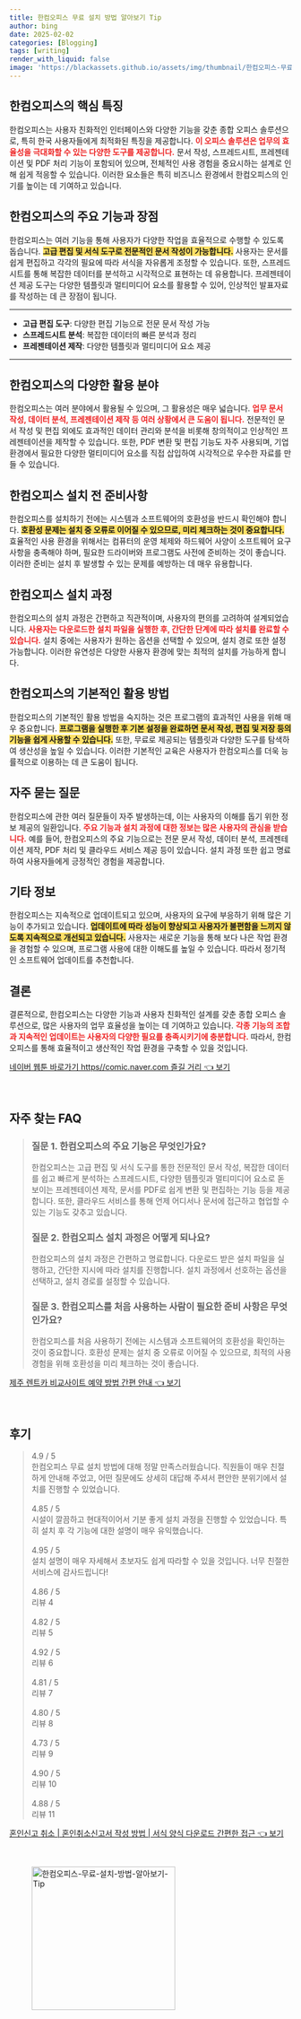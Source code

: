 ```yaml
---
title: 한컴오피스 무료 설치 방법 알아보기 Tip
author: bing
date: 2025-02-02
categories: [Blogging]
tags: [writing]
render_with_liquid: false
image: 'https://blackassets.github.io/assets/img/thumbnail/한컴오피스-무료-설치-방법-알아보기-Tip.webp'
---
```



<h2 id='한컴오피스_핵심_특징'>한컴오피스의 핵심 특징</h2>

<p>한컴오피스는 사용자 친화적인 인터페이스와 다양한 기능을 갖춘 종합 오피스 솔루션으로, 특히 한국 사용자들에게 최적화된 특징을 제공합니다. <b><span style="color: #ee2323;">이 오피스 솔루션은 업무의 효율성을 극대화할 수 있는 다양한 도구를 제공합니다.</span></b> 문서 작성, 스프레드시트, 프레젠테이션 및 PDF 처리 기능이 포함되어 있으며, 전체적인 사용 경험을 중요시하는 설계로 인해 쉽게 적응할 수 있습니다. 이러한 요소들은 특히 비즈니스 환경에서 한컴오피스의 인기를 높이는 데 기여하고 있습니다.</p>

<h2 id='주요_기능과_장점'>한컴오피스의 주요 기능과 장점</h2>

<p>한컴오피스는 여러 기능을 통해 사용자가 다양한 작업을 효율적으로 수행할 수 있도록 돕습니다. <b><span style="background-color: #ffe066;">고급 편집 및 서식 도구로 전문적인 문서 작성이 가능합니다.</span></b> 사용자는 문서를 쉽게 편집하고 각각의 필요에 따라 서식을 자유롭게 조정할 수 있습니다. 또한, 스프레드시트를 통해 복잡한 데이터를 분석하고 시각적으로 표현하는 데 유용합니다. 프레젠테이션 제공 도구는 다양한 템플릿과 멀티미디어 요소를 활용할 수 있어, 인상적인 발표자료를 작성하는 데 큰 장점이 됩니다.</p>

<hr />

<ul>
    <li><b>고급 편집 도구</b>: 다양한 편집 기능으로 전문 문서 작성 가능</li>
    <li><b>스프레드시트 분석</b>: 복잡한 데이터의 빠른 분석과 정리</li>
    <li><b>프레젠테이션 제작</b>: 다양한 템플릿과 멀티미디어 요소 제공</li>
</ul>

<hr />

<h2 id='활용_분야'>한컴오피스의 다양한 활용 분야</h2>

<p>한컴오피스는 여러 분야에서 활용될 수 있으며, 그 활용성은 매우 넓습니다. <b><span style="color: #ee2323;">업무 문서 작성, 데이터 분석, 프레젠테이션 제작 등 여러 상황에서 큰 도움이 됩니다.</span></b> 전문적인 문서 작성 및 편집 외에도 효과적인 데이터 관리와 분석을 비롯해 창의적이고 인상적인 프레젠테이션을 제작할 수 있습니다. 또한, PDF 변환 및 편집 기능도 자주 사용되며, 기업 환경에서 필요한 다양한 멀티미디어 요소를 직접 삽입하여 시각적으로 우수한 자료를 만들 수 있습니다.</p>

<h2 id='설치_전_준비사항'>한컴오피스 설치 전 준비사항</h2>

<p>한컴오피스를 설치하기 전에는 시스템과 소프트웨어의 호환성을 반드시 확인해야 합니다. <b><span style="background-color: #ffe066;">호환성 문제는 설치 중 오류로 이어질 수 있으므로, 미리 체크하는 것이 중요합니다.</span></b> 효율적인 사용 환경을 위해서는 컴퓨터의 운영 체제와 하드웨어 사양이 소프트웨어 요구사항을 충족해야 하며, 필요한 드라이버와 프로그램도 사전에 준비하는 것이 좋습니다. 이러한 준비는 설치 후 발생할 수 있는 문제를 예방하는 데 매우 유용합니다.</p>

<h2 id='설치_과정'>한컴오피스 설치 과정</h2>

<p>한컴오피스의 설치 과정은 간편하고 직관적이며, 사용자의 편의를 고려하여 설계되었습니다. <b><span style="color: #ee2323;">사용자는 다운로드한 설치 파일을 실행한 후, 간단한 단계에 따라 설치를 완료할 수 있습니다.</span></b> 설치 중에는 사용자가 원하는 옵션을 선택할 수 있으며, 설치 경로 또한 설정 가능합니다. 이러한 유연성은 다양한 사용자 환경에 맞는 최적의 설치를 가능하게 합니다.</p>

<h2 id='기본_활용_방법'>한컴오피스의 기본적인 활용 방법</h2>

<p>한컴오피스의 기본적인 활용 방법을 숙지하는 것은 프로그램의 효과적인 사용을 위해 매우 중요합니다. <b><span style="background-color: #ffe066;">프로그램을 실행한 후 기본 설정을 완료하면 문서 작성, 편집 및 저장 등의 기능을 쉽게 사용할 수 있습니다.</span></b> 또한, 무료로 제공되는 템플릿과 다양한 도구를 탐색하여 생산성을 높일 수 있습니다. 이러한 기본적인 교육은 사용자가 한컴오피스를 더욱 능률적으로 이용하는 데 큰 도움이 됩니다.</p>

<h2 id='자주_묻는_질문'>자주 묻는 질문</h2>

<p>한컴오피스에 관한 여러 질문들이 자주 발생하는데, 이는 사용자의 이해를 돕기 위한 정보 제공의 일환입니다. <b><span style="color: #ee2323;">주요 기능과 설치 과정에 대한 정보는 많은 사용자의 관심을 받습니다.</span></b> 예를 들어, 한컴오피스의 주요 기능으로는 전문 문서 작성, 데이터 분석, 프레젠테이션 제작, PDF 처리 및 클라우드 서비스 제공 등이 있습니다. 설치 과정 또한 쉽고 명료하여 사용자들에게 긍정적인 경험을 제공합니다.</p>

<h2 id='기타_정보'>기타 정보</h2>

<p>한컴오피스는 지속적으로 업데이트되고 있으며, 사용자의 요구에 부응하기 위해 많은 기능이 추가되고 있습니다. <b><span style="background-color: #ffe066;">업데이트에 따라 성능이 향상되고 사용자가 불편함을 느끼지 않도록 지속적으로 개선되고 있습니다.</span></b> 사용자는 새로운 기능을 통해 보다 나은 작업 환경을 경험할 수 있으며, 프로그램 사용에 대한 이해도를 높일 수 있습니다. 따라서 정기적인 소프트웨어 업데이트를 추천합니다.</p>

<h2 id='결론'>결론</h2>

<p>결론적으로, 한컴오피스는 다양한 기능과 사용자 친화적인 설계를 갖춘 종합 오피스 솔루션으로, 많은 사용자의 업무 효율성을 높이는 데 기여하고 있습니다. <b><span style="color: #ee2323;">각종 기능의 조합과 지속적인 업데이트는 사용자의 다양한 필요를 충족시키기에 충분합니다.</span></b> 따라서, 한컴오피스를 통해 효율적이고 생산적인 작업 환경을 구축할 수 있을 것입니다.</p>


<p><a class="click-button" title="네이버 웹툰 바로가기 https//comic.naver.com 즐길 거리" href="https://blackassets.github.io/posts/%EB%84%A4%EC%9D%B4%EB%B2%84-%EC%9B%B9%ED%88%B0-%EB%B0%94%EB%A1%9C%EA%B0%80%EA%B8%B0-httpscomic.naver.com-%EC%A6%90%EA%B8%B8-%EA%B1%B0%EB%A6%AC/" rel="dofollow">네이버 웹툰 바로가기 https//comic.naver.com 즐길 거리 👈 보기</a></p><br>
<h2 id='자주_찾는_FAQ'>자주 찾는 FAQ</h2>
<div itemscope="" itemtype="https://schema.org/FAQPage"> 
<blockquote> 
<div itemscope="" itemprop="mainEntity" itemtype="https://schema.org/Question"> 
<h3 itemprop="name">질문 1. 한컴오피스의 주요 기능은 무엇인가요?</h3> 
<div itemscope="" itemprop="acceptedAnswer" itemtype="https://schema.org/Answer"> 
<span itemprop="text"> 
<p>한컴오피스는 고급 편집 및 서식 도구를 통한 전문적인 문서 작성, 복잡한 데이터를 쉽고 빠르게 분석하는 스프레드시트, 다양한 템플릿과 멀티미디어 요소로 돋보이는 프레젠테이션 제작, 문서를 PDF로 쉽게 변환 및 편집하는 기능 등을 제공합니다. 또한, 클라우드 서비스를 통해 언제 어디서나 문서에 접근하고 협업할 수 있는 기능도 갖추고 있습니다.</p> 
</span> 
</div> 
</div> 
<div itemscope="" itemprop="mainEntity" itemtype="https://schema.org/Question"> 
<h3 itemprop="name">질문 2. 한컴오피스 설치 과정은 어떻게 되나요?</h3> 
<div itemscope="" itemprop="acceptedAnswer" itemtype="https://schema.org/Answer"> 
<span itemprop="text"> 
<p>한컴오피스의 설치 과정은 간편하고 명료합니다. 다운로드 받은 설치 파일을 실행하고, 간단한 지시에 따라 설치를 진행합니다. 설치 과정에서 선호하는 옵션을 선택하고, 설치 경로를 설정할 수 있습니다.</p> 
</span> 
</div> 
</div> 
<div itemscope="" itemprop="mainEntity" itemtype="https://schema.org/Question"> 
<h3 itemprop="name">질문 3. 한컴오피스를 처음 사용하는 사람이 필요한 준비 사항은 무엇인가요?</h3> 
<div itemscope="" itemprop="acceptedAnswer" itemtype="https://schema.org/Answer"> 
<span itemprop="text"> 
<p>한컴오피스를 처음 사용하기 전에는 시스템과 소프트웨어의 호환성을 확인하는 것이 중요합니다. 호환성 문제는 설치 중 오류로 이어질 수 있으므로, 최적의 사용 경험을 위해 호환성을 미리 체크하는 것이 좋습니다.</p> 
</span> 
</div> 
</div> 
</blockquote> 
</div>
<p><a class="click-button" title="제주 렌트카 비교사이트 예약 방법 간편 안내" href="https://blackassets.github.io/posts/%EC%A0%9C%EC%A3%BC-%EB%A0%8C%ED%8A%B8%EC%B9%B4-%EB%B9%84%EA%B5%90%EC%82%AC%EC%9D%B4%ED%8A%B8-%EC%98%88%EC%95%BD-%EB%B0%A9%EB%B2%95-%EA%B0%84%ED%8E%B8-%EC%95%88%EB%82%B4/" rel="dofollow">제주 렌트카 비교사이트 예약 방법 간편 안내 👈 보기</a></p><br>
<h2 id='후기'>후기</h2>
<div itemscope itemtype="https://schema.org/Product">
  <blockquote>
  <div itemprop="review" itemscope itemtype="https://schema.org/Review">
      <div itemprop="reviewRating" itemscope itemtype="https://schema.org/Rating"> <span itemprop="ratingValue">4.9</span> / <span itemprop="bestRating">5</span> </div>
      <span itemprop="reviewBody">한컴오피스 무료 설치 방법에 대해 정말 만족스러웠습니다. 직원들이 매우 친절하게 안내해 주었고, 어떤 질문에도 상세히 대답해 주셔서 편안한 분위기에서 설치를 진행할 수 있었습니다.</span>
  </div>
  <br>
  <div itemprop="review" itemscope itemtype="https://schema.org/Review">
      <div itemprop="reviewRating" itemscope itemtype="https://schema.org/Rating"> <span itemprop="ratingValue">4.85</span> / <span itemprop="bestRating">5</span> </div>
      <span itemprop="reviewBody">시설이 깔끔하고 현대적이어서 기분 좋게 설치 과정을 진행할 수 있었습니다. 특히 설치 후 각 기능에 대한 설명이 매우 유익했습니다.</span>
  </div>
  <br>
  <div itemprop="review" itemscope itemtype="https://schema.org/Review">
      <div itemprop="reviewRating" itemscope itemtype="https://schema.org/Rating"> <span itemprop="ratingValue">4.95</span> / <span itemprop="bestRating">5</span> </div>
      <span itemprop="reviewBody">설치 설명이 매우 자세해서 초보자도 쉽게 따라할 수 있을 것입니다. 너무 친절한 서비스에 감사드립니다!</span>
  </div>
  <br>
  <div itemprop="review" itemscope itemtype="https://schema.org/Review">
      <div itemprop="reviewRating" itemscope itemtype="https://schema.org/Rating"> <span itemprop="ratingValue">4.86</span> / <span itemprop="bestRating">5</span> </div>
      <span itemprop="reviewBody">리뷰 4</span>
  </div>
  <br>
  <div itemprop="review" itemscope itemtype="https://schema.org/Review">
      <div itemprop="reviewRating" itemscope itemtype="https://schema.org/Rating"> <span itemprop="ratingValue">4.82</span> / <span itemprop="bestRating">5</span> </div>
      <span itemprop="reviewBody">리뷰 5</span>
  </div>
  <br>
  <div itemprop="review" itemscope itemtype="https://schema.org/Review">
      <div itemprop="reviewRating" itemscope itemtype="https://schema.org/Rating"> <span itemprop="ratingValue">4.92</span> / <span itemprop="bestRating">5</span> </div>
      <span itemprop="reviewBody">리뷰 6</span>
  </div>
  <br>
  <div itemprop="review" itemscope itemtype="https://schema.org/Review">
      <div itemprop="reviewRating" itemscope itemtype="https://schema.org/Rating"> <span itemprop="ratingValue">4.81</span> / <span itemprop="bestRating">5</span> </div>
      <span itemprop="reviewBody">리뷰 7</span>
  </div>
  <br>
  <div itemprop="review" itemscope itemtype="https://schema.org/Review">
      <div itemprop="reviewRating" itemscope itemtype="https://schema.org/Rating"> <span itemprop="ratingValue">4.80</span> / <span itemprop="bestRating">5</span> </div>
      <span itemprop="reviewBody">리뷰 8</span>
  </div>
  <br>
  <div itemprop="review" itemscope itemtype="https://schema.org/Review">
      <div itemprop="reviewRating" itemscope itemtype="https://schema.org/Rating"> <span itemprop="ratingValue">4.73</span> / <span itemprop="bestRating">5</span> </div>
      <span itemprop="reviewBody">리뷰 9</span>
  </div>
  <br>
  <div itemprop="review" itemscope itemtype="https://schema.org/Review">
      <div itemprop="reviewRating" itemscope itemtype="https://schema.org/Rating"> <span itemprop="ratingValue">4.90</span> / <span itemprop="bestRating">5</span> </div>
      <span itemprop="reviewBody">리뷰 10</span>
  </div>
  <br>
  <div itemprop="review" itemscope itemtype="https://schema.org/Review">
      <div itemprop="reviewRating" itemscope itemtype="https://schema.org/Rating"> <span itemprop="ratingValue">4.88</span> / <span itemprop="bestRating">5</span> </div>
      <span itemprop="reviewBody">리뷰 11</span>
  </div>
  </blockquote>
</div>
<p><a class="click-button" title="혼인신고 취소 | 혼인취소신고서 작성 방법 | 서식 양식 다운로드 간편한 접근" href="https://blackassets.github.io/posts/%ED%98%BC%EC%9D%B8%EC%8B%A0%EA%B3%A0-%EC%B7%A8%EC%86%8C-%ED%98%BC%EC%9D%B8%EC%B7%A8%EC%86%8C%EC%8B%A0%EA%B3%A0%EC%84%9C-%EC%9E%91%EC%84%B1-%EB%B0%A9%EB%B2%95-%EC%84%9C%EC%8B%9D-%EC%96%91%EC%8B%9D-%EB%8B%A4%EC%9A%B4%EB%A1%9C%EB%93%9C-%EA%B0%84%ED%8E%B8%ED%95%9C-%EC%A0%91%EA%B7%BC/" rel="dofollow">혼인신고 취소 | 혼인취소신고서 작성 방법 | 서식 양식 다운로드 간편한 접근 👈 보기</a></p><br>
<figure class="image"><img src="https://blackassets.github.io/assets/img/thumbnail/한컴오피스-무료-설치-방법-알아보기-Tip.webp" alt="한컴오피스-무료-설치-방법-알아보기-Tip" width="256" height="256"></figure>